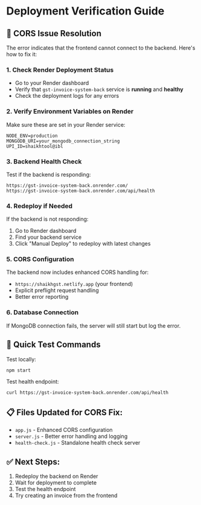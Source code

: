 # Deployment Verification Guide

## 🚨 CORS Issue Resolution

The error indicates that the frontend cannot connect to the backend. Here's how to fix it:

### 1. **Check Render Deployment Status**
- Go to your Render dashboard
- Verify that `gst-invoice-system-back` service is **running** and **healthy**
- Check the deployment logs for any errors

### 2. **Verify Environment Variables on Render**
Make sure these are set in your Render service:
```
NODE_ENV=production
MONGODB_URI=your_mongodb_connection_string
UPI_ID=shaikhtool@ibl
```

### 3. **Backend Health Check**
Test if the backend is responding:
```
https://gst-invoice-system-back.onrender.com/
https://gst-invoice-system-back.onrender.com/api/health
```

### 4. **Redeploy if Needed**
If the backend is not responding:
1. Go to Render dashboard
2. Find your backend service
3. Click "Manual Deploy" to redeploy with latest changes

### 5. **CORS Configuration**
The backend now includes enhanced CORS handling for:
- `https://shaikhgst.netlify.app` (your frontend)
- Explicit preflight request handling
- Better error reporting

### 6. **Database Connection**
If MongoDB connection fails, the server will still start but log the error.

## 🔧 Quick Test Commands

Test locally:
```bash
npm start
```

Test health endpoint:
```bash
curl https://gst-invoice-system-back.onrender.com/api/health
```

## 📋 Files Updated for CORS Fix:
- `app.js` - Enhanced CORS configuration
- `server.js` - Better error handling and logging
- `health-check.js` - Standalone health check server

## ✅ Next Steps:
1. Redeploy the backend on Render
2. Wait for deployment to complete
3. Test the health endpoint
4. Try creating an invoice from the frontend
